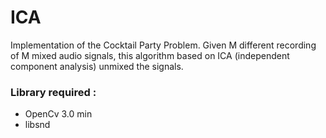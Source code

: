 # ICA
Implementation of the Cocktail Party Problem. Given M different recording of M mixed audio signals, this algorithm based on ICA (independent component analysis) unmixed the signals.

### Library required :
* OpenCv 3.0 min
* libsnd

